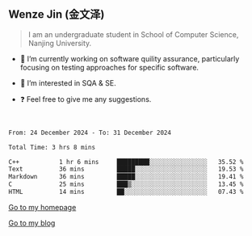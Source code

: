 ## Wenze Jin (金文泽)

> I am an undergraduate student in School of Computer Science, Nanjing University.

- 🔭 I’m currently working on software quility assurance, particularly focusing on testing approaches for specific software.
  
- 🌱 I’m interested in SQA & SE.
  
- ❓ Feel free to give me any suggestions.  

<br>  

<!--START_SECTION:waka-->

```txt
From: 24 December 2024 - To: 31 December 2024

Total Time: 3 hrs 8 mins

C++           1 hr 6 mins     █████████░░░░░░░░░░░░░░░░   35.52 %
Text          36 mins         █████░░░░░░░░░░░░░░░░░░░░   19.53 %
Markdown      36 mins         █████░░░░░░░░░░░░░░░░░░░░   19.41 %
C             25 mins         ███▒░░░░░░░░░░░░░░░░░░░░░   13.45 %
HTML          14 mins         ██░░░░░░░░░░░░░░░░░░░░░░░   07.43 %
```

<!--END_SECTION:waka-->

[Go to my homepage](https://wenzejin.github.io)

[Go to my blog](https://wenzejin.notion.site/Wenze-Jin-s-Blog-1635e9fa7b6d80b3adcedfacc74aa717?pvs=4)
